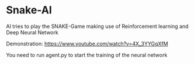 # Snake-AI
AI tries to play the SNAKE-Game making use of Reinforcement learning and Deep Neural Network

Demonstration: https://www.youtube.com/watch?v=4X_3YYGqXfM

You need to run agent.py to start the training of the neural network
